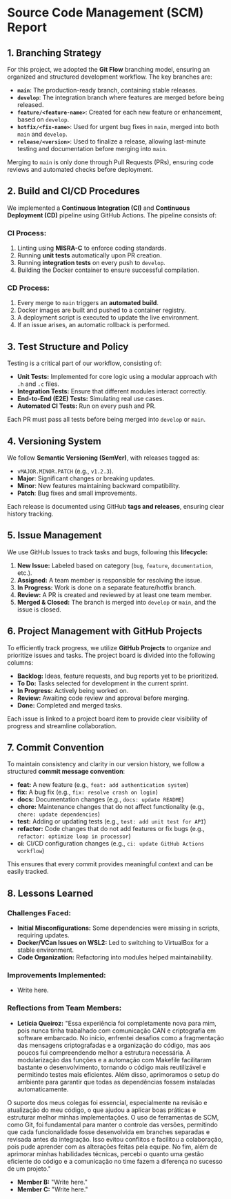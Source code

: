 # Source Code Management (SCM) Report

## 1. Branching Strategy
For this project, we adopted the **Git Flow** branching model, ensuring an organized and structured development workflow. The key branches are:

- **`main`**: The production-ready branch, containing stable releases.
- **`develop`**: The integration branch where features are merged before being released.
- **`feature/<feature-name>`**: Created for each new feature or enhancement, based on `develop`.
- **`hotfix/<fix-name>`**: Used for urgent bug fixes in `main`, merged into both `main` and `develop`.
- **`release/<version>`**: Used to finalize a release, allowing last-minute testing and documentation before merging into `main`.

Merging to `main` is only done through Pull Requests (PRs), ensuring code reviews and automated checks before deployment.

## 2. Build and CI/CD Procedures
We implemented a **Continuous Integration (CI)** and **Continuous Deployment (CD)** pipeline using GitHub Actions. The pipeline consists of:

### **CI Process:**
1. Linting using **MISRA-C** to enforce coding standards.
2. Running **unit tests** automatically upon PR creation.
3. Running **integration tests** on every push to `develop`.
4. Building the Docker container to ensure successful compilation.

### **CD Process:**
1. Every merge to `main` triggers an **automated build**.
2. Docker images are built and pushed to a container registry.
3. A deployment script is executed to update the live environment.
4. If an issue arises, an automatic rollback is performed.

## 3. Test Structure and Policy
Testing is a critical part of our workflow, consisting of:

- **Unit Tests:** Implemented for core logic using a modular approach with `.h` and `.c` files.
- **Integration Tests:** Ensure that different modules interact correctly.
- **End-to-End (E2E) Tests:** Simulating real use cases.
- **Automated CI Tests:** Run on every push and PR.

Each PR must pass all tests before being merged into `develop` or `main`.

## 4. Versioning System
We follow **Semantic Versioning (SemVer)**, with releases tagged as:
- `vMAJOR.MINOR.PATCH` (e.g., `v1.2.3`).
- **Major**: Significant changes or breaking updates.
- **Minor**: New features maintaining backward compatibility.
- **Patch**: Bug fixes and small improvements.

Each release is documented using GitHub **tags and releases**, ensuring clear history tracking.

## 5. Issue Management
We use GitHub Issues to track tasks and bugs, following this **lifecycle:**

1. **New Issue:** Labeled based on category (`bug`, `feature`, `documentation`, etc.).
2. **Assigned:** A team member is responsible for resolving the issue.
3. **In Progress:** Work is done on a separate feature/hotfix branch.
4. **Review:** A PR is created and reviewed by at least one team member.
5. **Merged & Closed:** The branch is merged into `develop` or `main`, and the issue is closed.

## 6. Project Management with GitHub Projects
To efficiently track progress, we utilize **GitHub Projects** to organize and prioritize issues and tasks. The project board is divided into the following columns:

- **Backlog:** Ideas, feature requests, and bug reports yet to be prioritized.
- **To Do:** Tasks selected for development in the current sprint.
- **In Progress:** Actively being worked on.
- **Review:** Awaiting code review and approval before merging.
- **Done:** Completed and merged tasks.

Each issue is linked to a project board item to provide clear visibility of progress and streamline collaboration.

## 7. Commit Convention
To maintain consistency and clarity in our version history, we follow a structured **commit message convention**:

- **feat:** A new feature (e.g., `feat: add authentication system`)
- **fix:** A bug fix (e.g., `fix: resolve crash on login`)
- **docs:** Documentation changes (e.g., `docs: update README`)
- **chore:** Maintenance changes that do not affect functionality (e.g., `chore: update dependencies`)
- **test:** Adding or updating tests (e.g., `test: add unit test for API`)
- **refactor:** Code changes that do not add features or fix bugs (e.g., `refactor: optimize loop in processor`)
- **ci:** CI/CD configuration changes (e.g., `ci: update GitHub Actions workflow`)

This ensures that every commit provides meaningful context and can be easily tracked.

## 8. Lessons Learned
### **Challenges Faced:**
- **Initial Misconfigurations:** Some dependencies were missing in scripts, requiring updates.
- **Docker/VCan Issues on WSL2:** Led to switching to VirtualBox for a stable environment.
- **Code Organization:** Refactoring into modules helped maintainability.

### **Improvements Implemented:**
- Write here.

### **Reflections from Team Members:**
- **Letícia Queiroz:** "Essa experiência foi completamente nova para mim, pois nunca tinha trabalhado com comunicação CAN e criptografia em software embarcado. No início, enfrentei desafios como a fragmentação das mensagens criptografadas e a organização do código, mas aos poucos fui compreendendo melhor a estrutura necessária. A modularização das funções e a automação com Makefile facilitaram bastante o desenvolvimento, tornando o código mais reutilizável e permitindo testes mais eficientes. Além disso, aprimoramos o setup do ambiente para garantir que todas as dependências fossem instaladas automaticamente.

O suporte dos meus colegas foi essencial, especialmente na revisão e atualização do meu código, o que ajudou a aplicar boas práticas e estruturar melhor minhas implementações. O uso de ferramentas de SCM, como Git, foi fundamental para manter o controle das versões, permitindo que cada funcionalidade fosse desenvolvida em branches separadas e revisada antes da integração. Isso evitou conflitos e facilitou a colaboração, pois pude aprender com as alterações feitas pela equipe. No fim, além de aprimorar minhas habilidades técnicas, percebi o quanto uma gestão eficiente do código e a comunicação no time fazem a diferença no sucesso de um projeto."
- **Member B:** "Write here."
- **Member C:** "Write here."



